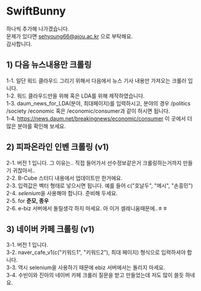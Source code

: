 # SwiftBunny
하나씩 추가해 나가겠습니다.  
문제가 있다면 sehyoung66@ajou.ac.kr 으로 부탁해요.  
감사합니다.  

## 1) 다음 뉴스내용만 크롤링
1-1. 일단 워드 클라우드 그리기 위해서 다음에서 뉴스 기사 내용만 가져오는 크롤러 입니다.  
1-2. 워드 클라우드만을 위해 혹은 LDA를 위해 제작하였습니다.  
1-3. daum_news_for_LDA(분야, 최대페이지)를 입력하시고, 분야의 경우 /politics /society /economic 혹은 /economic/consumer과 같이 하시면 됩니다.  
1-4. https://news.daum.net/breakingnews/economic/consumer 이 곳에서 더 많은 분야를 확인해 보세요.  

## 2) 피파온라인 인벤 크롤링 (v1)
2-1. 버전 1 입니다. 그 이유는.. 직접 들어가서 선수정보같은거 크롤링하는거까지 만들기 귀찮아서..  
2-2. B-Cube 스터디 내용에서 업데이트만 한거에요.  
2-3. 입력값은 벡터 형태로 넣으시면 됩니다. 예를 들어 c("호날두", "메시", "손흥민")  
2-4. *selenium*을 사용해야 합니다. 준비해 두세요.  
2-5. for **준모, 종우**  
2-6. e-biz 서버에서 돌릴생각 하지 마세요. 아 이거 셀레니움때문에..ㅎㅎ  

## 3) 네이버 카페 크롤링 (v1)
3-1. 버전 1 입니다.  
3-2. naver_cafe_v1(c("키워드1", "키워드2"), 최대 페이지) 형식으로 입력하셔야 합니다.  
3-3. 역시 selenium을 사용하기 때문에 ebiz 서버에서는 돌리지 마세요.  
3-4. 수빈이와 진아의 네이버 카페 크롤러 질문을 받고 만들었는데 저도 많이 쓸듯 하네요.  
